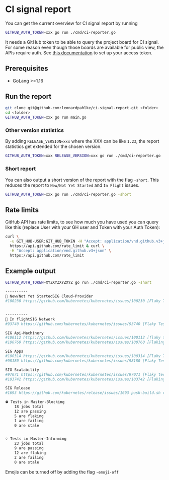 # CI signal report

You can get the current overview for CI signal report by running

```bash
GITHUB_AUTH_TOKEN=xxx go run ./cmd/ci-reporter.go
```

It needs a GitHub token to be able to query the project board for CI signal. For some reason even though those boards are available for public view, the APIs require auth. See [this documentation](https://help.github.com/en/articles/creating-a-personal-access-token-for-the-command-line) to set up your access token.

## Prerequisites

- GoLang >=1.16

## Run the report

```bash
git clone git@github.com:leonardpahlke/ci-signal-report.git <folder>
cd <folder>
GITHUB_AUTH_TOKEN=xxx go run main.go
```

### Other version statistics

By adding `RELEASE_VERSION=xxx` where the XXX can be like `1.23`, the report statistics get extended for the chosen version.

```bash
GITHUB_AUTH_TOKEN=xxx RELEASE_VERSION=xxx go run ./cmd/ci-reporter.go
```

### Short report

You can also output a short version of the report with the flag `-short`. This reduces the report to `New/Not Yet Started` and `In Flight` issues.

```bash
GITHUB_AUTH_TOKEN=xxx go run ./cmd/ci-reporter.go -short
```

## Rate limits

GitHub API has rate limits, to see how much you have used you can query like this (replace User with your GH user and Token with your Auth Token):

```bash
curl \
  -u GIT_HUB-USER:GIT_HUB_TOKEN -H "Accept: application/vnd.github.v3+json" \
  https://api.github.com/rate_limit & curl \
  -H "Accept: application/vnd.github.v3+json" \
  https://api.github.com/rate_limit
```

## Example output

```bash
GITHUB_AUTH_TOKEN=XYZXYZXYZXYZ go run ./cmd/ci-reporter.go -short

----------
🤔 New/Not Yet StartedSIG Cloud-Provider
#100230 https://github.com/kubernetes/kubernetes/issues/100230 [Flaky Test] [sig-cloud-provider-gcp] Nodes [Disruptive] Resize [Slow] should be able to delete nodes


----------
🛫 In flightSIG Network
#93740 https://github.com/kubernetes/kubernetes/issues/93740 [Flaky Test][sig-network] Loadbalancing: L7 GCE [Slow] [Feature:Ingress] should conform to Ingress spec

SIG Api-Machinery
#100112 https://github.com/kubernetes/kubernetes/issues/100112 [flaky test] k8s.io/kubernetes/pkg/registry/core/endpoint/storage.TestWatch
#100760 https://github.com/kubernetes/kubernetes/issues/100760 [Flaking-test] Kubernetes e2e suite.[sig-api-machinery] AdmissionWebhook [Privileged:ClusterAdmin] listing validating webhooks should work [Conformance]

SIG Apps
#100314 https://github.com/kubernetes/kubernetes/issues/100314 [Flaky Test] Kubernetes e2e suite: [sig-apps] Deployment iterative rollouts should eventually progress
#98180 https://github.com/kubernetes/kubernetes/issues/98180 [Flaky Test] [sig-apps] Deployment should run the lifecycle of a Deployment

SIG Scalability
#97071 https://github.com/kubernetes/kubernetes/issues/97071 [Flaky test] [sig-storage] In-tree Volumes [Driver: gcepd] [Testpattern: Pre-provisioned PV (xfs)][Slow] volumes should store data
#103742 https://github.com/kubernetes/kubernetes/issues/103742 [Flaking Test] [sig-scalability] restarting konnectivity-agent (ci-kubernetes-e2e-gci-gce-scalability)

SIG Release
#1693 https://github.com/kubernetes/release/issues/1693 push-build.sh container image pushes should precede staging GCS artifacts and writing version markers

⛔ Tests in Master-Blocking
	18 jobs total
	12 are passing
	5 are flaking
	1 are failing
	0 are stale


💡 Tests in Master-Informing
	23 jobs total
	9 are passing
	12 are flaking
	2 are failing
	0 are stale

```

Emojis can be turned off by adding the flag `-emoji-off`
